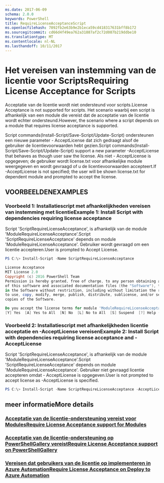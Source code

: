 ```yaml
---
ms.date: 2017-06-09
schema: 2.0.0
keywords: PowerShell
title: RequireLicenseAcceptanceScript
ms.openlocfilehash: 7092fb2e63b9e2b1eca59cd418317631bff8b172
ms.sourcegitcommit: cd66d4f49ea762a31887af2c72d087b219ddbe10
ms.translationtype: MT
ms.contentlocale: nl-NL
ms.lasthandoff: 10/11/2017
---
```

# <a name="requiring-license-acceptance-for-scripts"></a><span data-ttu-id="546fa-103">Het vereisen van instemming van de licentie voor Scripts</span><span class="sxs-lookup"><span data-stu-id="546fa-103">Requiring License Acceptance for Scripts</span></span>

<span data-ttu-id="546fa-104">Acceptatie van de licentie wordt niet ondersteund voor scripts.</span><span class="sxs-lookup"><span data-stu-id="546fa-104">License Acceptance is not supported for scripts.</span></span> <span data-ttu-id="546fa-105">Het scenario waarbij een script is afhankelijk van een module die vereist dat de acceptatie van de licentie wordt echter ondersteund.</span><span class="sxs-lookup"><span data-stu-id="546fa-105">However, the scenario where a script depends on a module that requires license acceptance is supported.</span></span>

<span data-ttu-id="546fa-106">Script commands(Install-Script/Save-Script/Update-Script) ondersteunen een nieuwe parameter - AcceptLicense dat zich gedraagt alsof de gebruiker de licentievoorwaarden hebt gezien.</span><span class="sxs-lookup"><span data-stu-id="546fa-106">Script commands(Install-Script/Save-Script/Update-Script) support a new parameter -AcceptLicense that behaves as though user saw the license.</span></span> <span data-ttu-id="546fa-107">Als niet - AcceptLicense is opgegeven; de gebruiker wordt license.txt voor afhankelijke module weergegeven en wordt gevraagd of u de licentievoorwaarden accepteert.</span><span class="sxs-lookup"><span data-stu-id="546fa-107">If -AcceptLicense is not specified; the user will be shown license.txt for dependent module and prompted to accept the license.</span></span>

## <a name="examples"></a><span data-ttu-id="546fa-108">VOORBEELDEN</span><span class="sxs-lookup"><span data-stu-id="546fa-108">EXAMPLES</span></span>

### <a name="example-1-install-script-with-dependencies-requiring-license-acceptance"></a><span data-ttu-id="546fa-109">Voorbeeld 1: Installatiescript met afhankelijkheden vereisen van instemming met licentie</span><span class="sxs-lookup"><span data-stu-id="546fa-109">Example 1: Install Script with dependencies requiring license acceptance</span></span>
<span data-ttu-id="546fa-110">Script 'ScriptRequireLicenseAcceptance', is afhankelijk van de module 'ModuleRequireLicenseAcceptance'.</span><span class="sxs-lookup"><span data-stu-id="546fa-110">Script 'ScriptRequireLicenseAcceptance' depends on module 'ModuleRequireLicenseAcceptance'.</span></span> <span data-ttu-id="546fa-111">Gebruiker wordt gevraagd om een licentie accepteren.</span><span class="sxs-lookup"><span data-stu-id="546fa-111">User is prompted to Accept License.</span></span>
```PowerShell
PS C:\> Install-Script -Name ScriptRequireLicenseAcceptance

License Acceptance
MIT License 2.0
Copyright (c) 2016 PowerShell Team
Permission is hereby granted, free of charge, to any person obtaining a copy
of this software and associated documentation files (the "Software"), to deal
in the Software without restriction, including without limitation the rights
to use, copy, modify, merge, publish, distribute, sublicense, and/or sell
copies of the Software.

Do you accept the license terms for module 'ModuleRequireLicenseAcceptance'.
[Y] Yes  [A] Yes to All  [N] No  [L] No to All  [S] Suspend  [?] Help (default is "N"): 
```

### <a name="example-2-install-script-with-dependencies-requiring-license-acceptance-and--acceptlicense"></a><span data-ttu-id="546fa-112">Voorbeeld 2: Installatiescript met afhankelijkheden licentie acceptatie en -AcceptLicense vereisen</span><span class="sxs-lookup"><span data-stu-id="546fa-112">Example 2: Install Script with dependencies requiring license acceptance and -AcceptLicense</span></span>
<span data-ttu-id="546fa-113">Script 'ScriptRequireLicenseAcceptance', is afhankelijk van de module 'ModuleRequireLicenseAcceptance'.</span><span class="sxs-lookup"><span data-stu-id="546fa-113">Script 'ScriptRequireLicenseAcceptance' depends on module 'ModuleRequireLicenseAcceptance'.</span></span> <span data-ttu-id="546fa-114">Gebruiker niet gevraagd licentie accepteren omdat - AcceptLicense is opgegeven.</span><span class="sxs-lookup"><span data-stu-id="546fa-114">User is not prompted to accept license as -AcceptLicense is specified.</span></span>
```PowerShell
PS C:\> Install-Script -Name ScriptRequireLicenseAcceptance -AcceptLicense
```

## <a name="more-details"></a><span data-ttu-id="546fa-115">meer informatie</span><span class="sxs-lookup"><span data-stu-id="546fa-115">More details</span></span>
### <a name="require-license-acceptance-support-for-modulesmodulerequirelicenseacceptancemd"></a>[<span data-ttu-id="546fa-116">Acceptatie van de licentie-ondersteuning vereist voor Modules</span><span class="sxs-lookup"><span data-stu-id="546fa-116">Require License Acceptance support for Modules</span></span>](../module/RequireLicenseAcceptance.md)

### <a name="require-license-acceptance-support-on-powershellgallerypsgallerypsgalleryrequireslicenseacceptancemd"></a>[<span data-ttu-id="546fa-117">Acceptatie van de licentie-ondersteuning op PowerShellGallery vereist</span><span class="sxs-lookup"><span data-stu-id="546fa-117">Require License Acceptance support on PowerShellGallery</span></span>](../../psgallery/psgallery_requires_license_acceptance.md)

### <a name="require-license-acceptance-on-deploy-to-azure-automationpsgallerypsgallerydeploytoazureautomationrequirelicenseacceptancemd"></a>[<span data-ttu-id="546fa-118">Vereisen dat gebruikers van de licentie op implementeren in Azure Automation</span><span class="sxs-lookup"><span data-stu-id="546fa-118">Require License Acceptance on Deploy to Azure Automation</span></span>](../../psgallery/psgallery_deploy_to_azure_automation_requireLicenseAcceptance.md)
